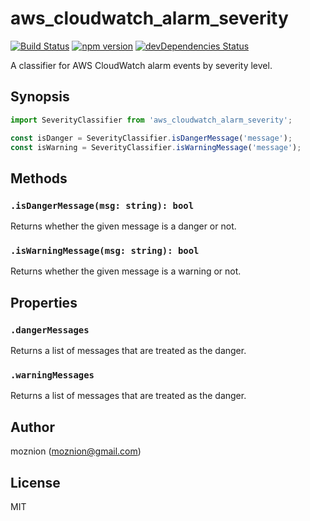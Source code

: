 aws_cloudwatch_alarm_severity
==

[![Build Status](https://travis-ci.org/moznion/aws_cloudwatch_alarm_severity.svg?branch=master)](https://travis-ci.org/moznion/aws_cloudwatch_alarm_severity) [![npm version](https://badge.fury.io/js/aws_cloudwatch_alarm_severity.svg)](https://badge.fury.io/js/aws_cloudwatch_alarm_severity) [![devDependencies Status](https://david-dm.org/moznion/aws_cloudwatch_alarm_severity/dev-status.svg)](https://david-dm.org/moznion/aws_cloudwatch_alarm_severity?type=dev)

A classifier for AWS CloudWatch alarm events by severity level.

Synopsis
--

```javascript
import SeverityClassifier from 'aws_cloudwatch_alarm_severity';

const isDanger = SeverityClassifier.isDangerMessage('message');
const isWarning = SeverityClassifier.isWarningMessage('message');
```

Methods
--

### `.isDangerMessage(msg: string): bool`

Returns whether the given message is a danger or not.

### `.isWarningMessage(msg: string): bool`

Returns whether the given message is a warning or not.

Properties
--

### `.dangerMessages`

Returns a list of messages that are treated as the danger.

### `.warningMessages`

Returns a list of messages that are treated as the danger.

Author
--

moznion (<moznion@gmail.com>)

License
--

MIT

